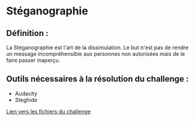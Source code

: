 # Stéganographie

## Définition :
La Stéganographie est l'art de la dissimulation. Le but n'est pas de rendre un message incompréhensible aux personnes non autorisées mais de le faire passer inaperçu.

## Outils nécessaires à la résolution du challenge :
- Audacity
- Steghide

[Lien vers les fichiers du challenge](https://github.com/35383773/35383773.github.io/tree/master/pppIut2020/victor)
